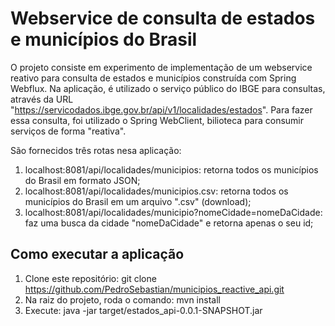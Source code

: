 # Webservice de consulta de estados e municípios do Brasil
O projeto consiste em experimento de implementação de um webservice reativo para consulta de estados e municípios construída com Spring Webflux. Na aplicação, é utilizado o serviço público do IBGE para consultas, através da URL "https://servicodados.ibge.gov.br/api/v1/localidades/estados". Para fazer essa consulta, foi utilizado o Spring WebClient, bilioteca para consumir serviços de forma "reativa".

São fornecidos três rotas nesa aplicação:
1. localhost:8081/api/localidades/municipios: retorna todos os municípios do Brasil em formato JSON;
1. localhost:8081/api/localidades/municipios.csv: retorna todos os municípios do Brasil em um arquivo ".csv" (download);
1. localhost:8081/api/localidades/municipio?nomeCidade=nomeDaCidade: faz uma busca da cidade "nomeDaCidade" e retorna apenas o seu id;

## Como executar a aplicação

1. Clone este repositório: git clone https://github.com/PedroSebastian/municipios_reactive_api.git
1. Na raiz do projeto, roda o comando: mvn install
1. Execute: java -jar target/estados_api-0.0.1-SNAPSHOT.jar
